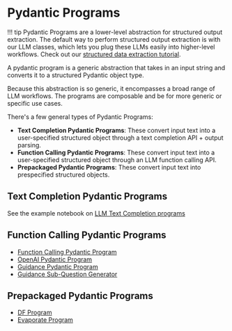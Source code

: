 # Pydantic Programs

!!! tip
    Pydantic Programs are a lower-level abstraction for structured output extraction. The default way to perform structured output extraction is with our LLM classes, which lets you plug these LLMs easily into higher-level workflows. Check out our [structured data extraction tutorial](/python/framework/understanding/extraction/index).

A pydantic program is a generic abstraction that takes in an input string and converts it to a structured Pydantic object type.

Because this abstraction is so generic, it encompasses a broad range of LLM workflows. The programs are composable and be for more generic or specific use cases.

There's a few general types of Pydantic Programs:

- **Text Completion Pydantic Programs**: These convert input text into a user-specified structured object through a text completion API + output parsing.
- **Function Calling Pydantic Programs**: These convert input text into a user-specified structured object through an LLM function calling API.
- **Prepackaged Pydantic Programs**: These convert input text into prespecified structured objects.

## Text Completion Pydantic Programs

See the example notebook on [LLM Text Completion programs](/python/examples/output_parsing/llm_program)

## Function Calling Pydantic Programs

- [Function Calling Pydantic Program](/python/examples/output_parsing/function_program)
- [OpenAI Pydantic Program](/python/examples/output_parsing/openai_pydantic_program)
- [Guidance Pydantic Program](/python/examples/output_parsing/guidance_pydantic_program)
- [Guidance Sub-Question Generator](/python/examples/output_parsing/guidance_sub_question)

## Prepackaged Pydantic Programs

- [DF Program](/python/examples/output_parsing/df_program)
- [Evaporate Program](/python/examples/output_parsing/evaporate_program)
